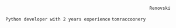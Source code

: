 ```
                                                       Renovski
```

`Python developer with 2 years experience`
`tomraccoonery`
